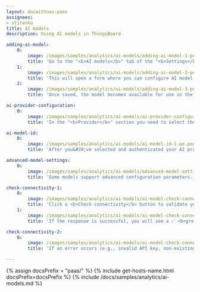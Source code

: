 ```yaml
---
layout: docwithnav-paas
assignees:
- stitenko
title: AI models
description: Using AI models in ThingsBoard

adding-ai-model:
    0:
        image: /images/samples/analytics/ai-models/adding-ai-model-1-pe.png
        title: 'Go to the "<b>AI models</b>" tab of the "<b>Settings</b>". Click the "<b>Add model</b>" button (located in the top-right corner).'
    1:
        image: /images/samples/analytics/ai-models/adding-ai-model-2-pe.png
        title: 'This will open a form where you can configure AI model:<br>- <b>Name</b> - provide a meaningful name for the AI model.<br>- <b>Provider</b> – select the AI provider and specify its authentication credentials.<br>- <b>Model ID</b> – choose which model to use (or deployment name, in the case of Azure OpenAI).<br>- Configure optional parameters if supported by the provider.<br>- Click "<b>Save</b>" to complete adding the new AI model.'
    2:
        image: /images/samples/analytics/ai-models/adding-ai-model-3-pe.png
        title: 'Once saved, the model becomes available for use in the AI request node of the Rule Engine.'

ai-provider-configuration:
    0:
        image: /images/samples/analytics/ai-models/ai-provider-configuration-1-pe.png
        title: 'In the "<b>Provider</b>" section you need to select the <b>AI provider</b> you want to use, as well as the authentication method for that provider (e.g., API key, key file, etc.).'

ai-model-id:
    0:
        image: /images/samples/analytics/ai-models/ai-model-id-1-pe.png
        title: 'After you&#39;ve selected and authenticated your AI provider, you need to specify which particular AI model to use.'

advanced-model-settings:
    0:
        image: /images/samples/analytics/ai-models/advanced-model-settings-1-pe.png
        title: 'Some models support advanced configuration parameters.'

check-connectivity-1:
    0:
        image: /images/samples/analytics/ai-models/ai-model-check-connectivity-1-pe.png
        title: 'Click a <b>Check connectivity</b> button to validate your configuration. A test request is sent to the provider API using the supplied credentials and model settings.'
    1:
        image: /images/samples/analytics/ai-models/ai-model-check-connectivity-2-pe.png
        title: 'If the response is successful, you will see a ✅ <b>green checkmark</b>.'

check-connectivity-2:
    0:
        image: /images/samples/analytics/ai-models/ai-model-check-connectivity-3-pe.png
        title: 'If an error occurs (e.g., invalid API key, non-existing model), an error message with details will be displayed ❌.'

---
```


{% assign docsPrefix = "paas/" %}
{% include get-hosts-name.html docsPrefix=docsPrefix %}
{% include /docs/samples/analytics/ai-models.md %}